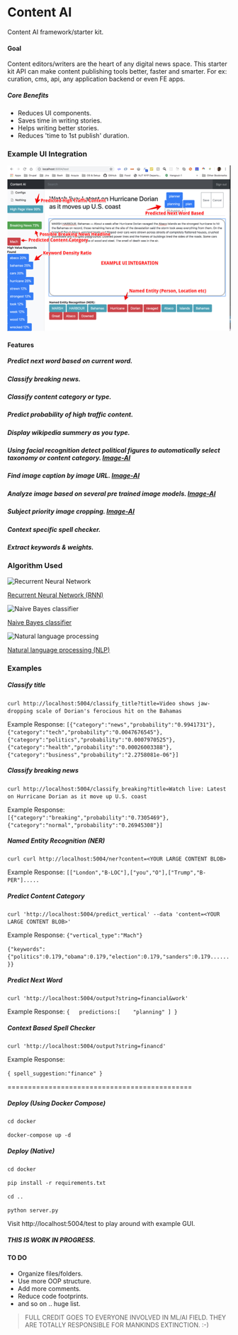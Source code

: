 # Content AI

Content AI framework/starter kit.

#### Goal
Content editors/writers are the heart of any digital news space. This starter kit API can make content publishing tools better, faster and smarter. For ex: curation, cms, api, any application backend or even FE apps.  

##### Core Benefits
* Reduces UI components.
* Saves time in writing stories.
* Helps writing better stories.
* Reduces 'time to 1st publish' duration.

### Example UI Integration
![Content AI ](static/images/content-ai.jpg "Content AI ")

#### Features
##### Predict next word based on current word.
##### Classify breaking news.
##### Classify content category or type.
##### Predict probability of high traffic content.
##### Display wikipedia summery as you type.
##### Using facial recognition detect political figures to automatically select taxonomy or content category. [Image-AI](https://github.com/nycdidar/Image-AI)
##### Find image caption by image URL. [Image-AI](https://github.com/nycdidar/Image-AI)
##### Analyze image based on several pre trained image models. [Image-AI](https://github.com/nycdidar/Image-AI)
##### Subject priority image cropping. [Image-AI](https://github.com/nycdidar/Image-AI)
##### Context specific spell checker.
##### Extract keywords & weights.

### Algorithm Used
![Recurrent Neural Network](https://qph.fs.quoracdn.net/main-qimg-6eced51767f5bcd94b32bbe50da438e9 "Recurrent Neural Network")

[Recurrent Neural Network (RNN)](https://en.wikipedia.org/wiki/Recurrent_neural_network)

![Naive Bayes classifier](https://provalisresearch.com/uploads/linear_vs_nonlinear_problems.png "Naive Bayes classifier")

[Naive Bayes classifier](https://en.wikipedia.org/wiki/Naive_Bayes_classifier)

![Natural language processing](https://deeplearninganalytics.org/wp-content/uploads/2019/04/nlp.png "Natural language processing")

[Natural language processing (NLP)](https://en.wikipedia.org/wiki/Natural_language_processing)

### Examples
##### Classify title
`curl http://localhost:5004/classify_title?title=Video shows jaw-dropping scale of Dorian's ferocious hit on the Bahamas`

Example Response:
`[{"category":"news","probability":"0.9941731"},{"category":"tech","probability":"0.0047676545"},{"category":"politics","probability":"0.0007970525"},{"category":"health","probability":"0.00026003388"},{"category":"business","probability":"2.2758081e-06"}]`
##### Classify breaking news
`curl http://localhost:5004/classify_breaking?title=Watch live: Latest on Hurricane Dorian as it move up U.S. coast`

Example Response:
`
[{"category":"breaking","probability":"0.7305469"},{"category":"normal","probability":"0.26945308"}]`

##### Named Entity Recognition (NER)
`curl curl http://localhost:5004/ner?content=<YOUR LARGE CONTENT BLOB>`

Example Response:
`[["London","B-LOC"],["you","O"],["Trump","B-PER"].....`

##### Predict Content Category
`curl 'http://localhost:5004/predict_vertical' --data 'content=<YOUR LARGE CONTENT BLOB>'`

Example Response:
`{"vertical_type":"Mach"}`

`{"keywords":{"politics":0.179,"obama":0.179,"election":0.179,"sanders":0.179......}}`

##### Predict Next Word
`curl 'http://localhost:5004/output?string=financial&work'`

Example Response:
`{  
   predictions:[   
         "planning"
   ]
}`

##### Context Based Spell Checker
`curl 'http://localhost:5004/output?string=financd'`

Example Response:

`{
  spell_suggestion:"finance"
}`


=============================================
##### Deploy (Using Docker Compose)
`cd docker`

`docker-compose up -d`

##### Deploy (Native)
`cd docker`

`pip install -r requirements.txt `

`cd ..`

`python server.py`

Visit http://localhost:5004/test to play around with example GUI.

##### THIS IS WORK IN PROGRESS.

#### TO DO
- Organize files/folders.
- Use more OOP structure.
- Add more comments.
- Reduce code footprints.
- and so on .. huge list.


> FULL CREDIT GOES TO EVERYONE INVOLVED IN ML/AI FIELD. THEY ARE TOTALLY RESPONSIBLE FOR MANKINDS EXTINCTION. :-)